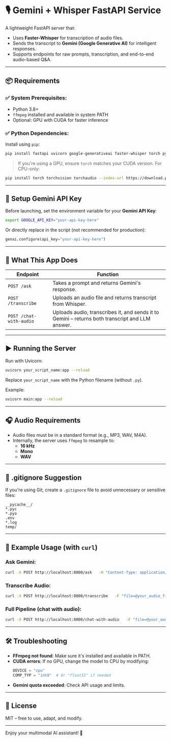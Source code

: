 # 🎙️ Gemini + Whisper FastAPI Service

A lightweight FastAPI server that:
- Uses **Faster-Whisper** for transcription of audio files.
- Sends the transcript to **Gemini (Google Generative AI)** for intelligent responses.
- Supports endpoints for raw prompts, transcription, and end-to-end audio-based Q&A.

---

## 📦 Requirements

### ✅ System Prerequisites:
- Python 3.8+
- `ffmpeg` installed and available in system PATH
- Optional: GPU with CUDA for faster inference

### ✅ Python Dependencies:
Install using `pip`:

```bash
pip install fastapi uvicorn google-generativeai faster-whisper torch pydantic
```

> If you're using a GPU, ensure `torch` matches your CUDA version. For CPU-only:
```bash
pip install torch torchvision torchaudio --index-url https://download.pytorch.org/whl/cpu
```

---

## 🔐 Setup Gemini API Key

Before launching, set the environment variable for your **Gemini API Key**:

```bash
export GOOGLE_API_KEY="your-api-key-here"
```

Or directly replace in the script (not recommended for production):

```python
genai.configure(api_key="your-api-key-here")
```

---

## 🧠 What This App Does

| Endpoint | Function |
|----------|----------|
| `POST /ask` | Takes a prompt and returns Gemini's response. |
| `POST /transcribe` | Uploads an audio file and returns transcript from Whisper. |
| `POST /chat-with-audio` | Uploads audio, transcribes it, and sends it to Gemini – returns both transcript and LLM answer. |

---

## ▶️ Running the Server

Run with Uvicorn:

```bash
uvicorn your_script_name:app --reload
```

Replace `your_script_name` with the Python filename (without `.py`).

Example:

```bash
uvicorn main:app --reload
```

---

## 🎧 Audio Requirements

- Audio files must be in a standard format (e.g., MP3, WAV, M4A).
- Internally, the server uses `ffmpeg` to resample to:
  - **16 kHz**
  - **Mono**
  - **WAV**

---

## 🔐 .gitignore Suggestion

If you're using Git, create a `.gitignore` file to avoid unnecessary or sensitive files:

```gitignore
__pycache__/
*.pyc
*.pyo
.env
*.log
temp/
```

---

## 💬 Example Usage (with `curl`)

### Ask Gemini:
```bash
curl -X POST http://localhost:8000/ask   -H "Content-Type: application/json"   -d '{"prompt": "Explain quantum computing in simple terms."}'
```

### Transcribe Audio:
```bash
curl -X POST http://localhost:8000/transcribe   -F "file=@your_audio_file.wav"
```

### Full Pipeline (chat with audio):
```bash
curl -X POST http://localhost:8000/chat-with-audio   -F "file=@your_audio_file.wav"
```

---

## 🛠 Troubleshooting

- **FFmpeg not found**: Make sure it's installed and available in PATH.
- **CUDA errors**: If no GPU, change the model to CPU by modifying:
  ```python
  DEVICE = "cpu"
  COMP_TYP = "int8"  # Or "float32" if needed
  ```
- **Gemini quota exceeded**: Check API usage and limits.

---

## 📃 License

MIT – free to use, adapt, and modify.

---

Enjoy your multimodal AI assistant! 🚀

